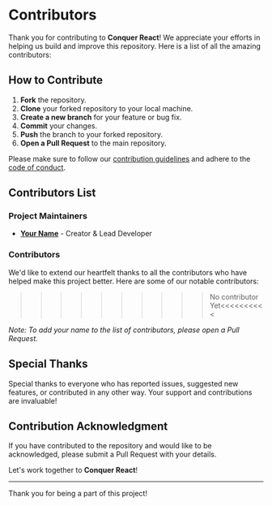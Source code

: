 # Contributors

Thank you for contributing to **Conquer React**! We appreciate your efforts in helping us build and improve this repository. Here is a list of all the amazing contributors:

## How to Contribute

1. **Fork** the repository.
2. **Clone** your forked repository to your local machine.
3. **Create a new branch** for your feature or bug fix.
4. **Commit** your changes.
5. **Push** the branch to your forked repository.
6. **Open a Pull Request** to the main repository.

Please make sure to follow our [contribution guidelines](CONTRIBUTING.md) and adhere to the [code of conduct](CODE_OF_CONDUCT.md).

## Contributors List

### Project Maintainers

- **[Your Name](https://github.com/imranparthiib)** - Creator & Lead Developer

### Contributors

We'd like to extend our heartfelt thanks to all the contributors who have helped make this project better. Here are some of our notable contributors:

>>>>>>>>>>No contributor Yet<<<<<<<<<<

<!-- - **[Contributor 1](https://github.com/contributor1)**

  - Contributions: Documentation improvements, bug fixes

- **[Contributor 2](https://github.com/contributor2)**

  - Contributions: Feature additions, code refactoring

- **[Contributor 3](https://github.com/contributor3)**
  - Contributions: Testing, issue reporting -->

_Note: To add your name to the list of contributors, please open a Pull Request._

## Special Thanks

Special thanks to everyone who has reported issues, suggested new features, or contributed in any other way. Your support and contributions are invaluable!

## Contribution Acknowledgment

If you have contributed to the repository and would like to be acknowledged, please submit a Pull Request with your details.

Let's work together to **Conquer React**!

---

Thank you for being a part of this project!
